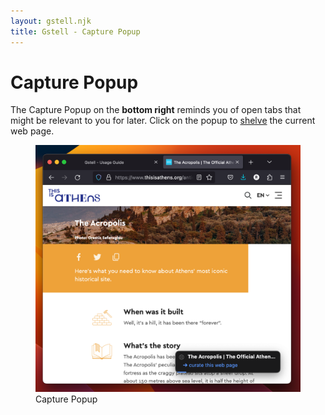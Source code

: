 ```yaml
---
layout: gstell.njk
title: Gstell - Capture Popup
---
```


# Capture Popup

The Capture Popup on the **bottom right** reminds you of open tabs that might be relevant to you for later. Click on the popup to [shelve](../shelf) the current web page.

<figure>
  <img src="/public/img/howto/capture-popup.png" alt="Capture Popup">
  <figcaption>Capture Popup</figcaption>
</figure>  